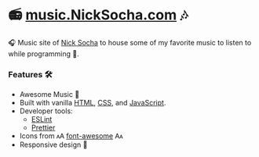 # 📻 [music.NickSocha.com](http://music.nicksocha.com/) 🎶

🎧 Music site of [Nick Socha](https://nicksocha.com/) to house some of my favorite music to listen to while programming 🤖.

### Features 🛠

- Awesome Music 🥳
- Built with vanilla [HTML](https://en.wikipedia.org/wiki/HTML), [CSS](https://en.wikipedia.org/wiki/Cascading_Style_Sheets), and [JavaScript](https://en.wikipedia.org/wiki/JavaScript).
- Developer tools:
  - [ESLint](https://eslint.org/)
  - [Prettier](https://github.com/prettier/prettier)
- Icons from 🗚 [font-awesome](https://fontawesome.com/) 🗛
- Responsive design 📱
